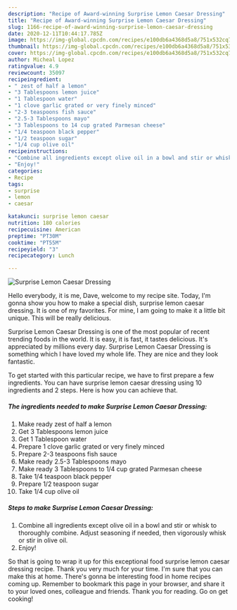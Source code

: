 ```yaml
---
description: "Recipe of Award-winning Surprise Lemon Caesar Dressing"
title: "Recipe of Award-winning Surprise Lemon Caesar Dressing"
slug: 1166-recipe-of-award-winning-surprise-lemon-caesar-dressing
date: 2020-12-11T10:44:17.785Z
image: https://img-global.cpcdn.com/recipes/e100db6a4368d5a8/751x532cq70/surprise-lemon-caesar-dressing-recipe-main-photo.jpg
thumbnail: https://img-global.cpcdn.com/recipes/e100db6a4368d5a8/751x532cq70/surprise-lemon-caesar-dressing-recipe-main-photo.jpg
cover: https://img-global.cpcdn.com/recipes/e100db6a4368d5a8/751x532cq70/surprise-lemon-caesar-dressing-recipe-main-photo.jpg
author: Micheal Lopez
ratingvalue: 4.9
reviewcount: 35097
recipeingredient:
- " zest of half a lemon"
- "3 Tablespoons lemon juice"
- "1 Tablespoon water"
- "1 clove garlic grated or very finely minced"
- "2-3 teaspoons fish sauce"
- "2.5-3 Tablespoons mayo"
- "3 Tablespoons to 14 cup grated Parmesan cheese"
- "1/4 teaspoon black pepper"
- "1/2 teaspoon sugar"
- "1/4 cup olive oil"
recipeinstructions:
- "Combine all ingredients except olive oil in a bowl and stir or whisk to thoroughly combine. Adjust seasoning if needed, then vigorously whisk or stir in olive oil."
- "Enjoy!"
categories:
- Recipe
tags:
- surprise
- lemon
- caesar

katakunci: surprise lemon caesar 
nutrition: 180 calories
recipecuisine: American
preptime: "PT30M"
cooktime: "PT55M"
recipeyield: "3"
recipecategory: Lunch

---
```



![Surprise Lemon Caesar Dressing](https://img-global.cpcdn.com/recipes/e100db6a4368d5a8/751x532cq70/surprise-lemon-caesar-dressing-recipe-main-photo.jpg)

Hello everybody, it is me, Dave, welcome to my recipe site. Today, I'm gonna show you how to make a special dish, surprise lemon caesar dressing. It is one of my favorites. For mine, I am going to make it a little bit unique. This will be really delicious.

Surprise Lemon Caesar Dressing is one of the most popular of recent trending foods in the world. It is easy, it is fast, it tastes delicious. It's appreciated by millions every day. Surprise Lemon Caesar Dressing is something which I have loved my whole life. They are nice and they look fantastic.




To get started with this particular recipe, we have to first prepare a few ingredients. You can have surprise lemon caesar dressing using 10 ingredients and 2 steps. Here is how you can achieve that.

<!--inarticleads1-->

##### The ingredients needed to make Surprise Lemon Caesar Dressing:

1. Make ready  zest of half a lemon
1. Get 3 Tablespoons lemon juice
1. Get 1 Tablespoon water
1. Prepare 1 clove garlic grated or very finely minced
1. Prepare 2-3 teaspoons fish sauce
1. Make ready 2.5-3 Tablespoons mayo
1. Make ready 3 Tablespoons to 1/4 cup grated Parmesan cheese
1. Take 1/4 teaspoon black pepper
1. Prepare 1/2 teaspoon sugar
1. Take 1/4 cup olive oil




<!--inarticleads2-->

##### Steps to make Surprise Lemon Caesar Dressing:

1. Combine all ingredients except olive oil in a bowl and stir or whisk to thoroughly combine. Adjust seasoning if needed, then vigorously whisk or stir in olive oil.
1. Enjoy!




So that is going to wrap it up for this exceptional food surprise lemon caesar dressing recipe. Thank you very much for your time. I'm sure that you can make this at home. There's gonna be interesting food in home recipes coming up. Remember to bookmark this page in your browser, and share it to your loved ones, colleague and friends. Thank you for reading. Go on get cooking!
